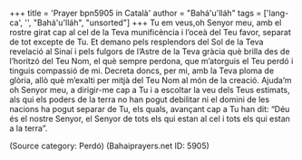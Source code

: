 +++
title = 'Prayer bpn5905 in Català'
author = "Bahá'u'lláh"
tags = ['lang-ca', '', "Bahá'u'lláh", "unsorted"]
+++
Tu em veus,oh Senyor meu, amb el rostre girat cap al cel de la Teva munificència i l’oceà del Teu favor, separat de tot excepte de Tu. Et demano pels resplendors del Sol de la Teva revelació al Sinaí i pels fulgors de l’Astre de la Teva gràcia què brilla des de l’horitzó del Teu Nom, el què sempre perdona, que m’atorguis el Teu perdó i tinguis compassió de mi. Decreta doncs, per mi, amb la Teva ploma de glòria, allò què m’exalti per mitjà del Teu Nom al món de la creació. Ajuda’m oh Senyor meu, a dirigir-me cap a Tu i a escoltar la veu dels Teus estimats, als qui els poders de la terra no han pogut debilitar ni el domini de les nacions ha pogut separar de Tu, els quals, avançant cap a Tu han dit: “Déu és el nostre Senyor, el Senyor de tots els qui estan al cel i tots els qui estan a la terra”.

(Source category: Perdó)
(Bahaiprayers.net ID: 5905)
